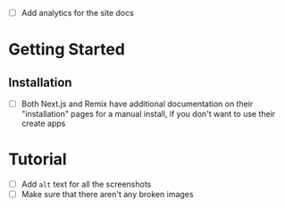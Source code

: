 - [ ] Add analytics for the site docs

# Getting Started

## Installation

- [ ] Both Next.js and Remix have additional documentation on their "installation" pages for a manual install, if you don't want to use their create apps

# Tutorial

- [ ] Add `alt` text for all the screenshots
- [ ] Make sure that there aren't any broken images []()
